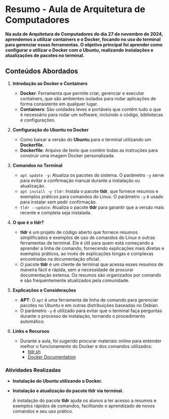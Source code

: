 # Resumo - Aula de Arquitetura de Computadores

**Na aula de Arquitetura de Computadores do dia 27 de novembro de 2024, aprendemos a utilizar containers e o Docker, focando no uso do terminal para gerenciar essas ferramentas. O objetivo principal foi aprender como configurar e utilizar o Docker com o Ubuntu, realizando instalações e atualizações de pacotes no terminal.**

## Conteúdos Abordados

1. **Introdução ao Docker e Containers**
   - **Docker**: Ferramenta que permite criar, gerenciar e executar containers, que são ambientes isolados para rodar aplicações de forma consistente em qualquer lugar.
   - **Containers**: São unidades leves e portáveis que contêm tudo o que é necessário para rodar um software, incluindo o código, bibliotecas e configurações.

2. **Configuração do Ubuntu no Docker**
   - Como baixar a versão do **Ubuntu** para o terminal utilizando um **Dockerfile**.
   - **Dockerfile**: Arquivo de texto que contém todas as instruções para construir uma imagem Docker personalizada.

3. **Comandos no Terminal**
   - `apt update -y`: Atualiza os pacotes do sistema. O parâmetro `-y` serve para evitar a confirmação manual durante a instalação ou atualização.
   - `apt install -y tldr`: Instala o pacote **tldr**, que fornece resumos e exemplos práticos para comandos do Linux. O parâmetro `-y` é usado para instalar sem pedir confirmação.
   - `tldr --update`: Atualiza o pacote **tldr** para garantir que a versão mais recente e completa seja instalada.

4. **O que é o tldr?**
   - **tldr** é um projeto de código aberto que fornece resumos simplificados e exemplos de uso de comandos do Linux e outras ferramentas de terminal. Ele é útil para quem está começando a aprender a linha de comando, fornecendo explicações mais diretas e exemplos práticos, ao invés de explicações longas e complexas encontradas na documentação oficial.
   - O pacote **tldr** é um cliente de terminal que acessa esses resumos de maneira fácil e rápida, sem a necessidade de procurar documentação extensa. Os resumos são organizados por comando e são frequentemente atualizados pela comunidade.

5. **Explicações e Considerações**
   - **APT**: O `apt` é uma ferramenta de linha de comando para gerenciar pacotes no Ubuntu e em outras distribuições baseadas no Debian.
   - O parâmetro `-y` é utilizado para evitar que o terminal faça perguntas durante o processo de instalação, tornando o procedimento automático.

6. **Links e Recursos**
   - Durante a aula, foi sugerido procurar materiais online para entender melhor o funcionamento do Docker e dos comandos utilizados:
     - [tldr.sh](https://tldr.sh/)
     - [Docker Documentation](https://docs.docker.com/)

### Atividades Realizadas

- **Instalação do Ubuntu utilizando o Docker.**
- **Instalação e atualização do pacote tldr via terminal.**
  
  A instalação do pacote **tldr** ajuda os alunos a ter acesso a resumos e exemplos rápidos de comandos, facilitando o aprendizado de novos comandos e seu uso prático.
